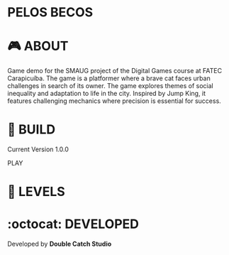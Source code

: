 # PELOS BECOS

# :video_game: ABOUT

Game demo for the SMAUG project of the Digital Games course at FATEC Carapicuíba. The game is a platformer where a brave cat faces urban challenges in search of its owner. 
The game explores themes of social inequality and adaptation to life in the city. Inspired by Jump King, it features challenging mechanics where precision is essential for success.

# :hammer: BUILD

Current Version 1.0.0 

<a link="https://games.gdevelop-app.com/game-b08c6d08-591d-4ea1-a15a-ff7018aced5b/index.html target=_blank" title="Play the game now">PLAY</a>

# :rocket: LEVELS



# :octocat: DEVELOPED

Developed by **Double Catch Studio**
